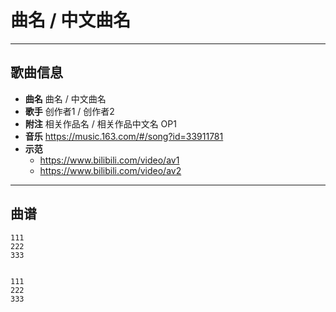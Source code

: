 # 曲名 / 中文曲名

---

## 歌曲信息

- **曲名** 曲名 / 中文曲名
- **歌手** 创作者1 / 创作者2
- **附注** 相关作品名 / 相关作品中文名 OP1
- **音乐** https://music.163.com/#/song?id=33911781
- **示范** 
  - https://www.bilibili.com/video/av1
  - https://www.bilibili.com/video/av2

---

## 曲谱

```
111
222
333


111
222
333
```

